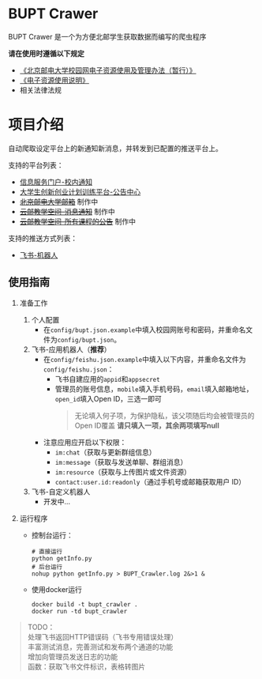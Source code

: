 # BUPT Crawer

BUPT Crawer 是一个为方便北邮学生获取数据而编写的爬虫程序

**请在使用时遵循以下规定**
- [《北京邮电大学校园网电子资源使用及管理办法（暂行）》](https://lib.bupt.edu.cn/a/ziyuan/dianziziyuan/guanlibanfa/)
- [《电子资源使用说明》](https://lib.bupt.edu.cn/a/ziyuan/dianziziyuan/banquanshuoming/)
- 相关法律法规

# 项目介绍

自动爬取设定平台上的新通知新消息，并转发到已配置的推送平台上。

支持的平台列表：
- [信息服务门户-校内通知](http://my.bupt.edu.cn/list.jsp?urltype=tree.TreeTempUrl&wbtreeid=1154)
- [大学生创新创业计划训练平台-公告中心](https://win.bupt.edu.cn/note.do)
- ~~[北京邮电大学邮箱](https://mail.bupt.edu.cn/)~~ 制作中
- ~~[云邮教学空间-消息通知](https://ucloud.bupt.edu.cn/uclass/index.html#/set/notice_fullpage)~~ 制作中
- ~~[云邮教学空间-所有课程的公告](https://ucloud.bupt.edu.cn/uclass/index.html#/student/myCourse)~~ 制作中

支持的推送方式列表：
- [飞书-机器人](https://open.feishu.cn/document/client-docs/bot-v3/bot-overview)

## 使用指南

1. 准备工作
   1. 个人配置
      - 在`config/bupt.json.example`中填入校园网账号和密码，并重命名文件为`config/bupt.json`。
   2. 飞书-应用机器人（**推荐**）
      - 在`config/feishu.json.example`中填入以下内容，并重命名文件为`config/feishu.json`：
        - 飞书自建应用的`appid`和`appsecret`
        - 管理员的账号信息，`mobile`填入手机号码，`email`填入邮箱地址，`open_id`填入Open ID，三选一即可
            > 无论填入何子项，为保护隐私，该父项随后均会被管理员的Open ID覆盖
            > **请只填入一项，其余两项填写null**
      - 注意应用应开启以下权限：
        - `im:chat`（获取与更新群组信息）
        - `im:message`（获取与发送单聊、群组消息）
        - `im:resource`（获取与上传图片或文件资源）
        - `contact:user.id:readonly`（通过手机号或邮箱获取用户 ID）
   3. 飞书-自定义机器人
      - 开发中... 
   
2. 运行程序
   - 控制台运行：
      ```shell
      # 直接运行
      python getInfo.py
      # 后台运行
      nohup python getInfo.py > BUPT_Crawler.log 2&>1 &
      ```
   - 使用docker运行
      ```shell
      docker build -t bupt_crawler .
      docker run -td bupt_crawler
      ```


> TODO：\
> 处理飞书返回HTTP错误码（飞书专用错误处理） \
> 丰富测试消息，完善测试和发布两个通道的功能 \
> 增加向管理员发送日志的功能 \
> 函数：获取飞书文件标识，表格转图片